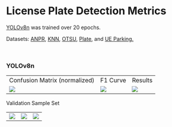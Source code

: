 <h1> License Plate Detection Metrics </h1>
<p> <a href="https://github.com/ultralytics/ultralytics">YOLOv8n</a> was trained over 20 epochs. </p>
<p> Datasets: 
    <a href="https://universe.roboflow.com/thesis-u0tkq/anpr-ver79"> ANPR</a>,
    <a href="https://universe.roboflow.com/2014-series-license-plate/knn-brxiq"> KNN</a>,
    <a href="https://universe.roboflow.com/adrian-dumaop/otsu"> OTSU</a>,
    <a href="https://universe.roboflow.com/university-of-the-cordilleras-ezcii/plate-tuigx"> Plate</a>, and
    <a href="https://universe.roboflow.com/ue-parking/ue-parking-eutbc"> UE Parking.</a>
</p>
<br />
<h3> YOLOv8n </h3>
<table>
    <tr>
        <td> Confusion Matrix (normalized) </td>
        <td> F1 Curve </td>
        <td> Results </td>
    </tr>
    <tr>
        <td> <img src="https://noodelzcsgoaibucket.s3.ap-southeast-1.amazonaws.com/lp+detection+metrics/yolov8n_3/confusion_matrix_normalized.png" /> </td>
        <td> <img src="https://noodelzcsgoaibucket.s3.ap-southeast-1.amazonaws.com/lp+detection+metrics/yolov8n_3/F1_curve.png" /> </td>
        <td> <img src="https://noodelzcsgoaibucket.s3.ap-southeast-1.amazonaws.com/lp+detection+metrics/yolov8n_3/results.png" /> </td>
    </tr>
</table>
<p> Validation Sample Set </p>
<table>
    <tr>
        <td> <img src="https://noodelzcsgoaibucket.s3.ap-southeast-1.amazonaws.com/lp+detection+metrics/yolov8n_3/val_batch0_pred.jpg" /> </td>
        <td> <img src="https://noodelzcsgoaibucket.s3.ap-southeast-1.amazonaws.com/lp+detection+metrics/yolov8n_3/val_batch1_pred.jpg" /> </td>
        <td> <img src="https://noodelzcsgoaibucket.s3.ap-southeast-1.amazonaws.com/lp+detection+metrics/yolov8n_3/val_batch2_pred.jpg" /> </td>
    </tr>
</table>
